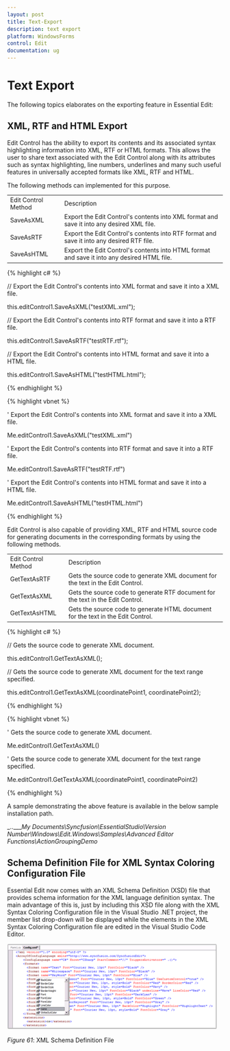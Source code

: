 ```yaml
---
layout: post
title: Text-Export
description: text export
platform: WindowsForms
control: Edit
documentation: ug
---
```


# Text Export

The following topics elaborates on the exporting feature in Essential Edit:

## XML, RTF and HTML Export

Edit Control has the ability to export its contents and its associated syntax highlighting information into XML, RTF or HTML formats. This allows the user to share text associated with the Edit Control along with its attributes such as syntax highlighting, line numbers, underlines and many such useful features in universally accepted formats like XML, RTF and HTML.

The following methods can implemented for this purpose.



<table>
<tr>
<td>
Edit Control Method</td><td>
Description</td></tr>
<tr>
<td>
SaveAsXML</td><td>
Export the Edit Control's contents into XML format and save it into any desired XML file.</td></tr>
<tr>
<td>
SaveAsRTF</td><td>
Export the Edit Control's contents into RTF format and save it into any desired RTF file.</td></tr>
<tr>
<td>
SaveAsHTML</td><td>
Export the Edit Control's contents into HTML format and save it into any desired HTML file.</td></tr>
</table>


{% highlight c# %}



// Export the Edit Control's contents into XML format and save it into a XML file.

this.editControl1.SaveAsXML("testXML.xml");



// Export the Edit Control's contents into RTF format and save it into a RTF file.

this.editControl1.SaveAsRTF("testRTF.rtf");



// Export the Edit Control's contents into HTML format and save it into a HTML file.

this.editControl1.SaveAsHTML("testHTML.html");

{% endhighlight %}

{% highlight vbnet %}



' Export the Edit Control's contents into XML format and save it into a XML file.

Me.editControl1.SaveAsXML("testXML.xml")



' Export the Edit Control's contents into RTF format and save it into a RTF file.

Me.editControl1.SaveAsRTF("testRTF.rtf")



' Export the Edit Control's contents into HTML format and save it into a HTML file.

Me.editControl1.SaveAsHTML("testHTML.html")

{% endhighlight %}

Edit Control is also capable of providing XML, RTF and HTML source code for generating documents in the corresponding formats by using the following methods.



<table>
<tr>
<td>
Edit Control Method</td><td>
Description</td></tr>
<tr>
<td>
GetTextAsRTF</td><td>
Gets the source code to generate XML document for the text in the Edit Control.</td></tr>
<tr>
<td>
GetTextAsXML</td><td>
Gets the source code to generate RTF document for the text in the Edit Control.</td></tr>
<tr>
<td>
GetTextAsHTML</td><td>
Gets the source code to generate HTML document for the text in the Edit Control.</td></tr>
</table>


{% highlight c# %}



// Gets the source code to generate XML document.

this.editControl1.GetTextAsXML();



// Gets the source code to generate XML document for the text range specified.

this.editControl1.GetTextAsXML(coordinatePoint1, coordinatePoint2);

{% endhighlight %}

{% highlight vbnet %}



' Gets the source code to generate XML document.

Me.editControl1.GetTextAsXML()



' Gets the source code to generate XML document for the text range specified.

Me.editControl1.GetTextAsXML(coordinatePoint1, coordinatePoint2)

{% endhighlight %}


A sample demonstrating the above feature is available in the below sample installation path.



_..\____My Documents\Syncfusion\EssentialStudio\Version Number\Windows\Edit.Windows\Samples\Advanced Editor Functions\ActionGroupingDemo_

## Schema Definition File for XML Syntax Coloring Configuration File

Essential Edit now comes with an XML Schema Definition (XSD) file that provides schema information for the XML language definition syntax. The main advantage of this is, just by including this XSD file along with the XML Syntax Coloring Configuration file in the Visual Studio .NET project, the member list drop-down will be displayed while the elements in the XML Syntax Coloring Configuration file are edited in the Visual Studio Code Editor.



![](Text-Export_images/Text-Export_img1.png)



_Figure_ _61_: XML Schema Definition File



